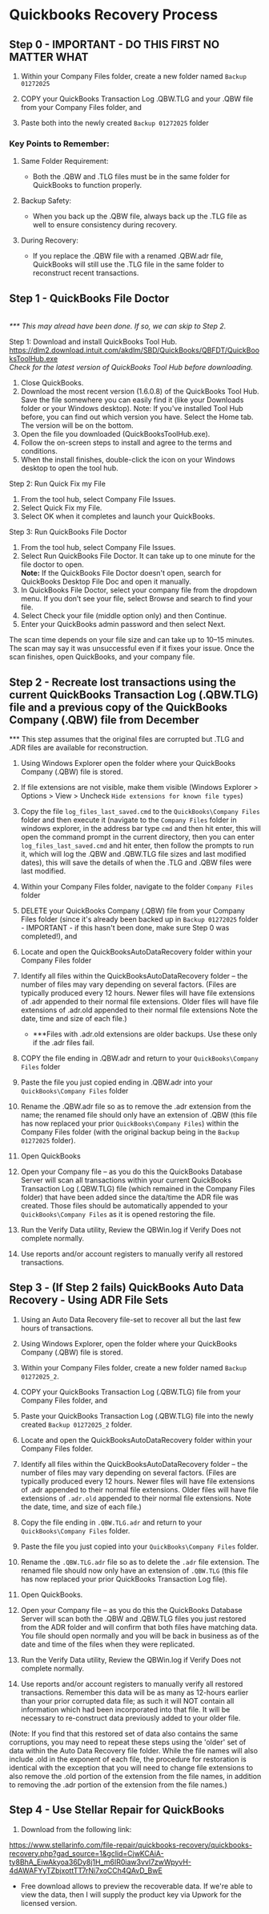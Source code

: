 # Quickbooks Recovery Process

## Step 0 - IMPORTANT - DO THIS FIRST NO MATTER WHAT

1) Within your Company Files folder, create a new folder named `Backup 01272025`

2) COPY your QuickBooks Transaction Log .QBW.TLG and your .QBW file from your Company Files folder, and

3) Paste both into the newly created `Backup 01272025` folder

### Key Points to Remember:
1) Same Folder Requirement:
    * Both the .QBW and .TLG files must be in the same folder for QuickBooks to function properly.

2) Backup Safety:

    * When you back up the .QBW file, always back up the .TLG file as well to ensure consistency during recovery.

3) During Recovery:

    * If you replace the .QBW file with a renamed .QBW.adr file, QuickBooks will still use the .TLG file in the same folder to reconstruct recent transactions.

## Step 1 - QuickBooks File Doctor
<br><i>*** This may alread have been done.  If so, we can skip to Step 2.</i></br>

Step 1: Download and install QuickBooks Tool Hub. https://dlm2.download.intuit.com/akdlm/SBD/QuickBooks/QBFDT/QuickBooksToolHub.exe
<br /><i>Check for the latest version of QuickBooks Tool Hub before downloading.</i>

1) Close QuickBooks.
2) Download the most recent version (1.6.0.8) of the QuickBooks Tool Hub. Save the file somewhere you can easily find it (like your Downloads folder or your Windows desktop). Note: If you've installed Tool Hub before, you can find out which version you have. Select the Home tab. The version will be on the bottom.
3) Open the file you downloaded (QuickBooksToolHub.exe).
4) Follow the on-screen steps to install and agree to the terms and conditions.
5) When the install finishes, double-click the icon on your Windows desktop to open the tool hub.

Step 2: Run Quick Fix my File
1) From the tool hub, select Company File Issues.
2) Select Quick Fix my File.
3) Select OK when it completes and launch your QuickBooks.

Step 3: Run QuickBooks File Doctor
1) From the tool hub, select Company File Issues.
2) Select Run QuickBooks File Doctor. It can take up to one minute for the file doctor to open.
<br><strong>Note:</strong> If the QuickBooks File Doctor doesn't open, search for QuickBooks Desktop File Doc and open it manually.
3) In QuickBooks File Doctor, select your company file from the dropdown menu. If you don’t see your file, select Browse and search to find your file.
4) Select Check your file (middle option only) and then Continue.
5) Enter your QuickBooks admin password and then select Next.

The scan time depends on your file size and can take up to 10–15 minutes. The scan may say it was unsuccessful even if it fixes your issue. Once the scan finishes, open QuickBooks, and your company file.

## Step 2 - Recreate lost transactions using the current QuickBooks Transaction Log (.QBW.TLG) file and a previous copy of the QuickBooks Company (.QBW) file from December
*** This step assumes that the original files are corrupted but .TLG and .ADR files are available for reconstruction.

1) Using Windows Explorer open the folder where your QuickBooks Company (.QBW) file is stored.

2) If file extensions are not visible, make them visible (Windows Explorer > Options > View > Uncheck `Hide extensions for known file types`)

3) Copy the file `log_files_last_saved.cmd` to the `QuickBooks\Company Files` folder and then execute it (navigate to the `Company Files` folder in windows explorer, in the address bar type `cmd` and then hit enter, this will open the command prompt in the current directory, then you can enter `log_files_last_saved.cmd` and hit enter, then follow the prompts to run it, which will log the .QBW and .QBW.TLG file sizes and last modified dates), this will save the details of when the .TLG and .QBW files were last modified.

4) Within your Company Files folder, navigate to the folder `Company Files` folder

5) DELETE your QuickBooks Company (.QBW) file from your Company Files folder (since it's already been backed up in `Backup 01272025` folder - IMPORTANT - if this hasn't been done, make sure Step 0 was completed!), and

6) Locate and open the QuickBooksAutoDataRecovery folder within your Company Files folder

7) Identify all files within the QuickBooksAutoDataRecovery folder – the number of files may vary depending on several factors. (Files are typically produced every 12 hours. Newer files will have file extensions of .adr appended to their normal file extensions.  Older files will have file extensions of .adr.old appended to their normal file extensions  Note the date, time and size of each file.)

    * ***Files with .adr.old extensions are older backups. Use these only if the .adr files fail.

8) COPY the file ending in .QBW.adr and return to your `QuickBooks\Company Files` folder

9) Paste the file you just copied ending in .QBW.adr into your `QuickBooks\Company Files` folder

10) Rename the .QBW.adr file so as to remove the .adr extension from the name; the renamed file should only have an extension of .QBW (this file has now replaced your prior `QuickBooks\Company Files`) within the Company Files folder (with the original backup being in the `Backup 01272025` folder).

11) Open QuickBooks

12) Open your Company file – as you do this the QuickBooks Database Server will scan all transactions within your current QuickBooks Transaction Log (.QBW.TLG) file (which remained in the Company Files folder) that have been added since the data/time the ADR file was created. Those files should be automatically appended to your `QuickBooks\Company Files` as it is opened restoring the file.

14) Run the Verify Data utility, Review the QBWin.log if Verify Does not complete normally.

15) Use reports and/or account registers to manually verify all restored transactions.

## Step 3 - (If Step 2 fails) QuickBooks Auto Data Recovery - Using ADR File Sets
1) Using an Auto Data Recovery file-set to recover all but the last few hours of transactions.

2) Using Windows Explorer, open the folder where your QuickBooks Company (.QBW) file is stored.

3) Within your Company Files folder, create a new folder named `Backup 01272025_2`.

4) COPY your QuickBooks Transaction Log (.QBW.TLG) file from your Company Files folder, and

5) Paste your QuickBooks Transaction Log (.QBW.TLG) file into the newly created `Backup 01272025_2` folder.

6) Locate and open the QuickBooksAutoDataRecovery folder within your Company Files folder.

7) Identify all files within the QuickBooksAutoDataRecovery folder – the number of files may vary depending on several factors. (Files are typically produced every 12 hours. Newer files will have file extensions of .adr appended to their normal file extensions. Older files will have file extensions of `.adr.old` appended to their normal file extensions. Note the date, time, and size of each file.)

8) Copy the file ending in `.QBW.TLG.adr` and return to your `QuickBooks\Company Files` folder.

9) Paste the file you just copied into your `QuickBooks\Company Files` folder.

10) Rename the `.QBW.TLG.adr` file so as to delete the `.adr` file extension. The renamed file should now only have an extension of `.QBW.TLG` (this file has now replaced your prior QuickBooks Transaction Log file).

11) Open QuickBooks.

12) Open your Company file – as you do this the QuickBooks Database Server will scan both the .QBW and .QBW.TLG files you just restored from the ADR folder and will confirm that both files have matching data. You file should open normally and you will be back in business as of the date and time of the files when they were replicated.

13) Run the Verify Data utility, Review the QBWin.log if Verify Does not complete normally.

14) Use reports and/or account registers to manually verify all restored transactions. Remember this data will be as many as 12-hours earlier than your prior corrupted data file; as such it will NOT contain all information which had been incorporated into that file.  It will be necessary to re-construct data previously added to your older file.

(Note: If you find that this restored set of data also contains the same corruptions, you may need to repeat these steps using the 'older' set of data within the Auto Data Recovery file folder.  While the file names will also include .old in the exponent of each file, the procedure for restoration is identical with the exception that you will need to change file extensions to also remove the .old portion of the extension from the file names, in addition to removing the .adr portion of the extension from the file names.)

## Step 4 - Use Stellar Repair for QuickBooks
1) Download from the following link:

https://www.stellarinfo.com/file-repair/quickbooks-recovery/quickbooks-recovery.php?gad_source=1&gclid=CjwKCAiA-ty8BhA_EiwAkyoa36Dy8j1H_m6IR0iaw3vvl7zwWpyvH-4dAWAFYyTZbjxottTT7rNi7xoCCh4QAvD_BwE
* Free download allows to preview the recoverable data. If we're able to view the data, then I will supply the product key via Upwork for the licensed version.